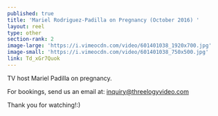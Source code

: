 ```yaml
---
published: true
title: 'Mariel Rodriguez-Padilla on Pregnancy (October 2016) '
layout: reel
type: other
section-rank: 2
image-large: 'https://i.vimeocdn.com/video/601401038_1920x700.jpg'
image-small: 'https://i.vimeocdn.com/video/601401038_750x500.jpg'
link: Td_xGr7Quok
---
```

TV host Mariel Padilla on pregnancy. 

For bookings, send us an email at: inquiry@threelogyvideo.com

Thank you for watching!:)
